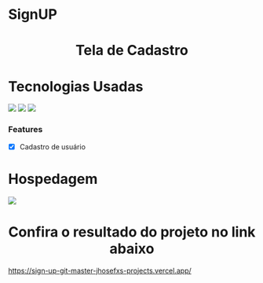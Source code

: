 # SignUP

<h1 align="center">Tela de Cadastro</h1>

# Tecnologias Usadas
<img src ="https://img.shields.io/badge/HTML-239120?style=for-the-badge&logo=html5&logoColor=white"/>
<img src= "https://img.shields.io/badge/CSS-239120?&style=for-the-badge&logo=css3&logoColor=white"/>
<img src="https://img.shields.io/badge/JavaScript-323330?style=for-the-badge&logo=javascript&logoColor=F7DF1E"/>

### Features

- [x] Cadastro de usuário

# Hospedagem
<img src="https://img.shields.io/badge/Vercel-000000?style=for-the-badge&logo=vercel&logoColor=white"/>

<h1  align="center">Confira o resultado do projeto no link abaixo</h1>

https://sign-up-git-master-jhosefxs-projects.vercel.app/
